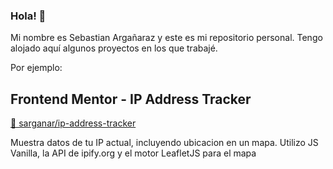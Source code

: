 ### Hola! 👋
Mi nombre es Sebastian Argañaraz y este es mi repositorio personal. Tengo alojado aquí algunos proyectos en los que trabajé.

Por ejemplo:

## Frontend Mentor - IP Address Tracker
[🔗 sarganar/ip-address-tracker](https://github.com/sarganar/ip-address-tracker)

Muestra datos de tu IP actual, incluyendo ubicacion en un mapa.
Utilizo JS Vanilla, la API de ipify.org y el motor LeafletJS para el mapa



<!--
**sarganar/sarganar** is a ✨ _special_ ✨ repository because its `README.md` (this file) appears on your GitHub profile.

Here are some ideas to get you started:

- 🔭 I’m currently working on ...
- 🌱 I’m currently learning ...
- 👯 I’m looking to collaborate on ...
- 🤔 I’m looking for help with ...
- 💬 Ask me about ...
- 📫 How to reach me: ...
- 😄 Pronouns: ...
- ⚡ Fun fact: ...
-->
